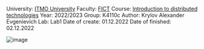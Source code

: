 University: [ITMO University](https://itmo.ru/ru/)
Faculty: [FICT](https://fict.itmo.ru)
Course: [Introduction to distributed technologies](https://github.com/itmo-ict-faculty/introduction-to-distributed-technologies)
Year: 2022/2023
Group: K4110c
Author: Krylov Alexander Evgenievich
Lab: Lab1
Date of create: 01.12.2022
Date of finished: 02.12.2022

![image](https://user-images.githubusercontent.com/44921066/205353826-0abeca30-f6f0-4682-bfc6-48ac9d6e649b.png)
